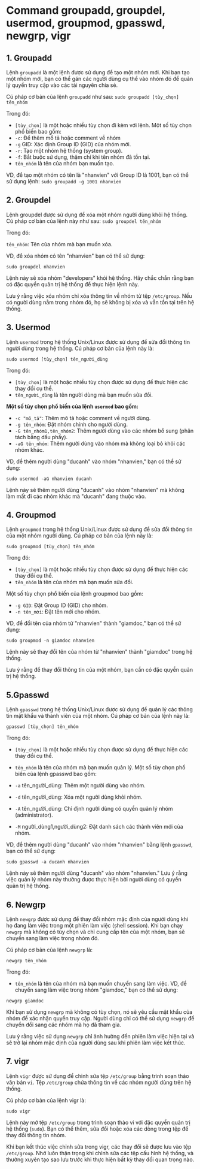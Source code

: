 # Command groupadd, groupdel, usermod, groupmod, gpasswd, newgrp, vigr

## 1. Groupadd
Lệnh `groupadd` là một lệnh được sử dụng để tạo một nhóm mới. Khi bạn tạo một nhóm mới, bạn có thể gán các người dùng cụ thể vào nhóm đó để quản lý quyền truy cập vào các tài nguyên chia sẻ.

Cú pháp cơ bản của lệnh `groupadd` như sau:
`sudo groupadd [tùy_chọn] tên_nhóm`

Trong đó:

- `[tùy_chọn]` là một hoặc nhiều tùy chọn đi kèm với lệnh. Một số tùy chọn phổ biến bao gồm:
- `-c`: Để thêm mổ tả hoặc comment về nhóm
- `-g` GID: Xác định Group ID (GID) của nhóm mới.
- `-r`: Tạo một nhóm hệ thống (system group).
- `-f`: Bắt buộc sử dụng, thậm chí khi tên nhóm đã tồn tại.
- `tên_nhóm` là tên của nhóm bạn muốn tạo.

VD, để tạo một nhóm có tên là "nhanvien" với Group ID là 1001, bạn có thể sử dụng lệnh:
`sudo groupadd -g 1001 nhanvien`

## 2. Groupdel
Lệnh groupdel được sử dụng để xóa một nhóm người dùng khỏi hệ thống. Cú pháp cơ bản của lệnh này như sau:
`sudo groupdel tên_nhóm`

Trong đó:

`tên_nhóm`: Tên của nhóm mà bạn muốn xóa.

VD, để xóa nhóm có tên "nhanvien" bạn có thể sử dụng:

`sudo groupdel nhanvien`

Lệnh này sẽ xóa nhóm "developers" khỏi hệ thống. Hãy chắc chắn rằng bạn có đặc quyền quản trị hệ thống để thực hiện lệnh này.

Lưu ý rằng việc xóa nhóm chỉ xóa thông tin về nhóm từ tệp `/etc/group`. Nếu có người dùng nằm trong nhóm đó, họ sẽ không bị xóa và vẫn tồn tại trên hệ thống.

## 3. Usermod
Lệnh `usermod` trong hệ thống Unix/Linux được sử dụng để sửa đổi thông tin người dùng trong hệ thống. Cú pháp cơ bản của lệnh này là:

`sudo usermod [tùy_chọn] tên_người_dùng`

Trong đó:

- `[tùy_chọn]` là một hoặc nhiều tùy chọn được sử dụng để thực hiện các thay đổi cụ thể.
- `tên_người_dùng` là tên người dùng mà bạn muốn sửa đổi.

**Một số tùy chọn phổ biến của lệnh `usermod` bao gồm:**

- `-c "mô_tả"`: Thêm mô tả hoặc comment về người dùng.
- `-g tên_nhóm`: Đặt nhóm chính cho người dùng.
- `-G tên_nhóm1,tên_nhóm2`: Thêm người dùng vào các nhóm bổ sung (phân tách bằng dấu phẩy).
- `-aG tên_nhóm`: Thêm người dùng vào nhóm mà không loại bỏ khỏi các nhóm khác.

VD, để thêm người dùng "ducanh" vào nhóm "nhanvien," bạn có thể sử dụng:

`sudo usermod -aG nhanvien ducanh`

Lệnh này sẽ thêm người dùng "ducanh" vào nhóm "nhanvien" mà không làm mất đi các nhóm khác mà "ducanh" đang thuộc vào.

## 4. Groupmod
Lệnh `groupmod` trong hệ thống Unix/Linux được sử dụng để sửa đổi thông tin của một nhóm người dùng. Cú pháp cơ bản của lệnh này là:

`sudo groupmod [tùy_chọn] tên_nhóm`

Trong đó:

- `[tùy_chọn]` là một hoặc nhiều tùy chọn được sử dụng để thực hiện các thay đổi cụ thể.
- `tên_nhóm` là tên của nhóm mà bạn muốn sửa đổi.

Một số tùy chọn phổ biến của lệnh groupmod bao gồm:

- `-g GID`: Đặt Group ID (GID) cho nhóm.
- `-n tên_mới`: Đặt tên mới cho nhóm.

VD, để đổi tên của nhóm từ "nhanvien" thành "giamdoc," bạn có thể sử dụng:

`sudo groupmod -n giamdoc nhanvien`

Lệnh này sẽ thay đổi tên của nhóm từ "nhanvien" thành "giamdoc" trong hệ thống.

Lưu ý rằng để thay đổi thông tin của một nhóm, bạn cần có đặc quyền quản trị hệ thống.

## 5.Gpasswd
Lệnh `gpasswd` trong hệ thống Unix/Linux được sử dụng để quản lý các thông tin mật khẩu và thành viên của một nhóm. Cú pháp cơ bản của lệnh này là:

`gpasswd [tùy_chọn] tên_nhóm`

Trong đó:

- `[tùy_chọn]` là một hoặc nhiều tùy chọn được sử dụng để thực hiện các thay đổi cụ thể.
- `tên_nhóm` là tên của nhóm mà bạn muốn quản lý.
Một số tùy chọn phổ biến của lệnh gpasswd bao gồm:

- `-a` tên_người_dùng: Thêm một người dùng vào nhóm.
- `-d` tên_người_dùng: Xóa một người dùng khỏi nhóm.
- `-A` tên_người_dùng: Chỉ định người dùng có quyền quản lý nhóm (administrator).
- `-M` người_dùng1,người_dùng2: Đặt danh sách các thành viên mới của nhóm.

VD, để thêm người dùng "ducanh" vào nhóm "nhanvien" bằng lệnh `gpasswd`, bạn có thể sử dụng:

`sudo gpasswd -a ducanh nhanvien`

Lệnh này sẽ thêm người dùng "ducanh" vào nhóm "nhanvien." Lưu ý rằng việc quản lý nhóm này thường được thực hiện bởi người dùng có quyền quản trị hệ thống.

## 6. Newgrp
Lệnh `newgrp` được sử dụng để thay đổi nhóm mặc định của người dùng khi họ đang làm việc trong một phiên làm việc (shell session). Khi bạn chạy `newgrp` mà không có tùy chọn và chỉ cung cấp tên của một nhóm, bạn sẽ chuyển sang làm việc trong nhóm đó.

Cú pháp cơ bản của lệnh `newgrp` là:

`newgrp tên_nhóm`

Trong đó:

- `tên_nhóm` là tên của nhóm mà bạn muốn chuyển sang làm việc.
VD, để chuyển sang làm việc trong nhóm "giamdoc," bạn có thể sử dụng:

`newgrp giamdoc`

Khi bạn sử dụng `newgrp` mà không có tùy chọn, nó sẽ yêu cầu mật khẩu của nhóm để xác nhận quyền truy cập. Người dùng chỉ có thể sử dụng `newgrp` để chuyển đổi sang các nhóm mà họ đã tham gia.

Lưu ý rằng việc sử dụng `newgrp` chỉ ảnh hưởng đến phiên làm việc hiện tại và sẽ trở lại nhóm mặc định của người dùng sau khi phiên làm việc kết thúc.

## 7. vigr
Lệnh `vigr` được sử dụng để chỉnh sửa tệp `/etc/group` bằng trình soạn thảo văn bản `vi`. Tệp `/etc/group` chứa thông tin về các nhóm người dùng trên hệ thống.

Cú pháp cơ bản của lệnh vigr là:

`sudo vigr`

Lệnh này mở tệp `/etc/group` trong trình soạn thảo vi với đặc quyền quản trị hệ thống (`sudo`). Bạn có thể thêm, sửa đổi hoặc xóa các dòng trong tệp để thay đổi thông tin nhóm.

Khi bạn kết thúc việc chỉnh sửa trong vigr, các thay đổi sẽ được lưu vào tệp `/etc/group`. Nhớ luôn thận trọng khi chỉnh sửa các tệp cấu hình hệ thống, và thường xuyên tạo sao lưu trước khi thực hiện bất kỳ thay đổi quan trọng nào.






















